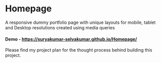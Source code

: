 # Homepage
A responsive dummy portfolio page with unique layouts for mobile, tablet and Desktop resolutions created using media queries


#### Demo - https://suryakumar-selvakumar.github.io/Homepage/


Please find my project plan for the thought process behind building this project.

